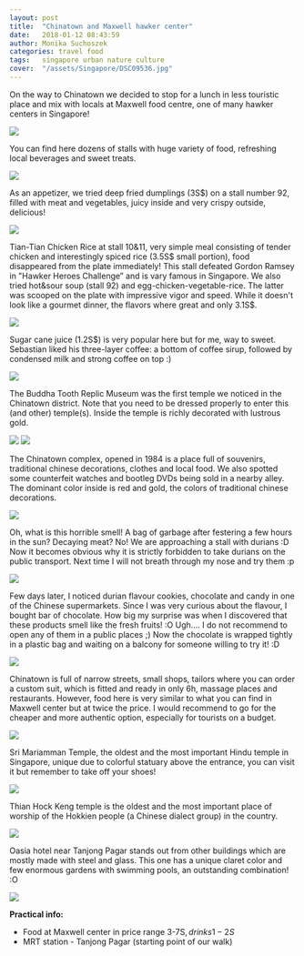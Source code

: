 ```yaml
---
layout: post
title:  "Chinatown and Maxwell hawker center"
date:   2018-01-12 08:43:59
author: Monika Suchoszek
categories: travel food
tags:	singapore urban nature culture
cover:  "/assets/Singapore/DSC09536.jpg"
---
```

On the way to Chinatown we decided to stop for a lunch in less touristic place and mix with locals at Maxwell 
food centre, one of many hawker centers in Singapore!

<img src="/assets/Singapore/DSC09471.jpg">

You can find here dozens of stalls with huge variety of food, refreshing local beverages and sweet treats.

<img src="/assets/Singapore/DSC09472.jpg">

As an appetizer, we tried deep fried dumplings (3S$) on a stall number 92, filled with meat and vegetables, juicy 
inside and very crispy outside, delicious!

<img src="/assets/Singapore/DSC09472.1.jpg">

Tian-Tian Chicken Rice at stall 10&amp;11, very simple meal consisting of tender chicken and interestingly spiced rice 
(3.5S$ small portion), food disappeared from the plate immediately!
This stall defeated Gordon Ramsey in "Hawker Heroes Challenge” and is vary famous in Singapore. We also tried 
hot&amp;sour soup (stall 92) and egg-chicken-vegetable-rice. The latter was scooped on the plate with impressive 
vigor and speed. While it doesn't look like a gourmet dinner, the flavors where great and only 3.1S$.

<img src="/assets/Singapore/DSC09472.2.jpg">

Sugar cane juice (1.2S$) is very popular here but for me, way to sweet. Sebastian liked his three-layer coffee: a 
bottom of coffee sirup, followed by condensed milk and strong coffee on top :)

<img src="/assets/Singapore/DSC09472.3.jpg">

The Buddha Tooth Replic Museum was the first temple we noticed in the Chinatown district. Note that you need to be 
dressed properly to enter this (and other) temple(s). Inside the temple is richly decorated with lustrous gold.

<img src="/assets/Singapore/DSC09476.jpg">
<img src="/assets/Singapore/DSC09488.jpg">

The Chinatown complex, opened in 1984 is a place full of souvenirs, traditional chinese decorations, clothes and 
local food. We also spotted some counterfeit watches and bootleg DVDs being sold in a nearby alley. The dominant 
color inside is red and gold, the colors of traditional chinese decorations.

<img src="/assets/Singapore/DSC09496.jpg">

Oh, what is this horrible smell! A bag of garbage after festering a few hours in the sun? Decaying meat? No! We 
are approaching a stall with durians :D Now it becomes obvious why it is strictly forbidden to take durians on the 
public transport. Next time I will not breath through my nose and try them :p

<img src="/assets/Singapore/DSC09497.jpg">

Few days later, I noticed durian flavour cookies, chocolate and candy in one of the Chinese supermarkets. Since I 
was very curious about the flavour, I bought bar of chocolate. How big my surprise was when I discovered that these 
products smell like the fresh fruits! :O Ugh.... I do not recommend to open any of them in a public places ;) Now the 
chocolate is wrapped tightly in a plastic bag and waiting on a balcony for someone willing to try it! :D

<img src="/assets/Singapore/IMG_20180112_18253884501.jpg">

Chinatown is full of narrow streets, small shops, tailors where you can order a custom suit, which is fitted and 
ready in only 6h, massage places and restaurants. However, food here is very similar to what you can find in Maxwell 
center but at twice the price. I would recommend to go for the cheaper and more authentic option, especially for 
tourists on a budget.

<img src="/assets/Singapore/DSC09478-1-e1515723684531.jpg">

Sri Mariamman Temple, the oldest and the most important Hindu temple in Singapore, unique due to colorful statuary 
above the entrance, you can visit it but remember to take off your shoes!

<img src="/assets/Singapore/DSC09499-e1515723740236.jpg">

Thian Hock Keng temple is the oldest and the most important place of worship of the Hokkien people (a Chinese dialect 
group) in the country.

<img src="/assets/Singapore/DSC09526.jpg">

Oasia hotel near Tanjong Pagar stands out from other buildings which are mostly made with steel and glass. This one 
has a unique claret color and few enormous gardens with swimming pools, an outstanding combination! :O

<img src="/assets/Singapore/DSC09541-e1515723702413.jpg">


__Practical info:__
  * Food at Maxwell center in price range 3-7S$, drinks 1-2S$
  * MRT station - Tanjong Pagar (starting point of our walk)
  
